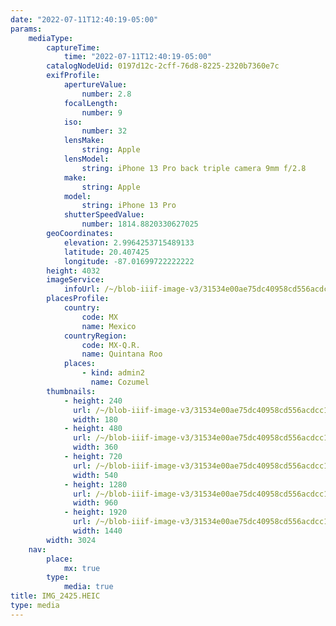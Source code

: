 ```yaml
---
date: "2022-07-11T12:40:19-05:00"
params:
    mediaType:
        captureTime:
            time: "2022-07-11T12:40:19-05:00"
        catalogNodeUid: 0197d12c-2cff-76d8-8225-2320b7360e7c
        exifProfile:
            apertureValue:
                number: 2.8
            focalLength:
                number: 9
            iso:
                number: 32
            lensMake:
                string: Apple
            lensModel:
                string: iPhone 13 Pro back triple camera 9mm f/2.8
            make:
                string: Apple
            model:
                string: iPhone 13 Pro
            shutterSpeedValue:
                number: 1814.8820330627025
        geoCoordinates:
            elevation: 2.9964253715489133
            latitude: 20.407425
            longitude: -87.01699722222222
        height: 4032
        imageService:
            infoUrl: /~/blob-iiif-image-v3/31534e00ae75dc40958cd556acdcc15f8b0ae9ca3f330e556a3a8107b2ed99b3/info.json
        placesProfile:
            country:
                code: MX
                name: Mexico
            countryRegion:
                code: MX-Q.R.
                name: Quintana Roo
            places:
                - kind: admin2
                  name: Cozumel
        thumbnails:
            - height: 240
              url: /~/blob-iiif-image-v3/31534e00ae75dc40958cd556acdcc15f8b0ae9ca3f330e556a3a8107b2ed99b3/full/180%2C240/0/default.jpg
              width: 180
            - height: 480
              url: /~/blob-iiif-image-v3/31534e00ae75dc40958cd556acdcc15f8b0ae9ca3f330e556a3a8107b2ed99b3/full/360%2C480/0/default.jpg
              width: 360
            - height: 720
              url: /~/blob-iiif-image-v3/31534e00ae75dc40958cd556acdcc15f8b0ae9ca3f330e556a3a8107b2ed99b3/full/540%2C720/0/default.jpg
              width: 540
            - height: 1280
              url: /~/blob-iiif-image-v3/31534e00ae75dc40958cd556acdcc15f8b0ae9ca3f330e556a3a8107b2ed99b3/full/960%2C1280/0/default.jpg
              width: 960
            - height: 1920
              url: /~/blob-iiif-image-v3/31534e00ae75dc40958cd556acdcc15f8b0ae9ca3f330e556a3a8107b2ed99b3/full/1440%2C1920/0/default.jpg
              width: 1440
        width: 3024
    nav:
        place:
            mx: true
        type:
            media: true
title: IMG_2425.HEIC
type: media
---
```

